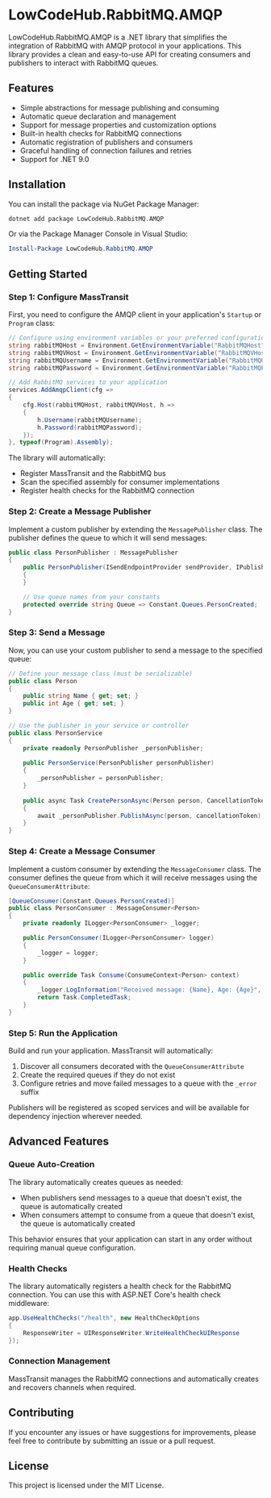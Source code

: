 # LowCodeHub.RabbitMQ.AMQP

LowCodeHub.RabbitMQ.AMQP is a .NET library that simplifies the integration of RabbitMQ with AMQP protocol in your applications. This library provides a clean and easy-to-use API for creating consumers and publishers to interact with RabbitMQ queues.

## Features

- Simple abstractions for message publishing and consuming
- Automatic queue declaration and management
- Support for message properties and customization options
- Built-in health checks for RabbitMQ connections
- Automatic registration of publishers and consumers
- Graceful handling of connection failures and retries
- Support for .NET 9.0

## Installation

You can install the package via NuGet Package Manager:

```bash
dotnet add package LowCodeHub.RabbitMQ.AMQP
```

Or via the Package Manager Console in Visual Studio:

```powershell
Install-Package LowCodeHub.RabbitMQ.AMQP
```

## Getting Started

### Step 1: Configure MassTransit

First, you need to configure the AMQP client in your application's `Startup` or `Program` class:

```csharp
// Configure using environment variables or your preferred configuration approach
string rabbitMQHost = Environment.GetEnvironmentVariable("RabbitMQHost");
string rabbitMQVHost = Environment.GetEnvironmentVariable("RabbitMQVHost");
string rabbitMQUsername = Environment.GetEnvironmentVariable("RabbitMQUsername");
string rabbitMQPassword = Environment.GetEnvironmentVariable("RabbitMQPassword");

// Add RabbitMQ services to your application
services.AddAmqpClient(cfg =>
{
    cfg.Host(rabbitMQHost, rabbitMQVHost, h =>
    {
        h.Username(rabbitMQUsername);
        h.Password(rabbitMQPassword);
    });
}, typeof(Program).Assembly);
```

The library will automatically:
- Register MassTransit and the RabbitMQ bus
- Scan the specified assembly for consumer implementations
- Register health checks for the RabbitMQ connection

### Step 2: Create a Message Publisher

Implement a custom publisher by extending the `MessagePublisher` class. The publisher defines the queue to which it will send messages:

```csharp
public class PersonPublisher : MessagePublisher
{
    public PersonPublisher(ISendEndpointProvider sendProvider, IPublishEndpoint publishEndpoint) : base(sendProvider, publishEndpoint)
    {
    }

    // Use queue names from your constants
    protected override string Queue => Constant.Queues.PersonCreated;
}
```

### Step 3: Send a Message

Now, you can use your custom publisher to send a message to the specified queue:

```csharp
// Define your message class (must be serializable)
public class Person
{
    public string Name { get; set; }
    public int Age { get; set; }
}

// Use the publisher in your service or controller
public class PersonService
{
    private readonly PersonPublisher _personPublisher;
    
    public PersonService(PersonPublisher personPublisher)
    {
        _personPublisher = personPublisher;
    }
    
    public async Task CreatePersonAsync(Person person, CancellationToken cancellationToken)
    {
        await _personPublisher.PublishAsync(person, cancellationToken);
    }
}
```

### Step 4: Create a Message Consumer

Implement a custom consumer by extending the `MessageConsumer` class. The consumer defines the queue from which it will receive messages using the `QueueConsumerAttribute`:

```csharp
[QueueConsumer(Constant.Queues.PersonCreated)]
public class PersonConsumer : MessageConsumer<Person>
{
    private readonly ILogger<PersonConsumer> _logger;

    public PersonConsumer(ILogger<PersonConsumer> logger)
    {
        _logger = logger;
    }

    public override Task Consume(ConsumeContext<Person> context)
    {
        _logger.LogInformation("Received message: {Name}, Age: {Age}", context.Message.Name, context.Message.Age);
        return Task.CompletedTask;
    }
}
```

### Step 5: Run the Application

Build and run your application. MassTransit will automatically:

1. Discover all consumers decorated with the `QueueConsumerAttribute`
2. Create the required queues if they do not exist
3. Configure retries and move failed messages to a queue with the `_error` suffix

Publishers will be registered as scoped services and will be available for dependency injection wherever needed.

## Advanced Features

### Queue Auto-Creation

The library automatically creates queues as needed:

- When publishers send messages to a queue that doesn't exist, the queue is automatically created
- When consumers attempt to consume from a queue that doesn't exist, the queue is automatically created

This behavior ensures that your application can start in any order without requiring manual queue configuration.

### Health Checks

The library automatically registers a health check for the RabbitMQ connection. You can use this with ASP.NET Core's health check middleware:

```csharp
app.UseHealthChecks("/health", new HealthCheckOptions
{
    ResponseWriter = UIResponseWriter.WriteHealthCheckUIResponse
});
```

### Connection Management

MassTransit manages the RabbitMQ connections and automatically creates and recovers channels when required.

## Contributing

If you encounter any issues or have suggestions for improvements, please feel free to contribute by submitting an issue or a pull request.

## License

This project is licensed under the MIT License.

